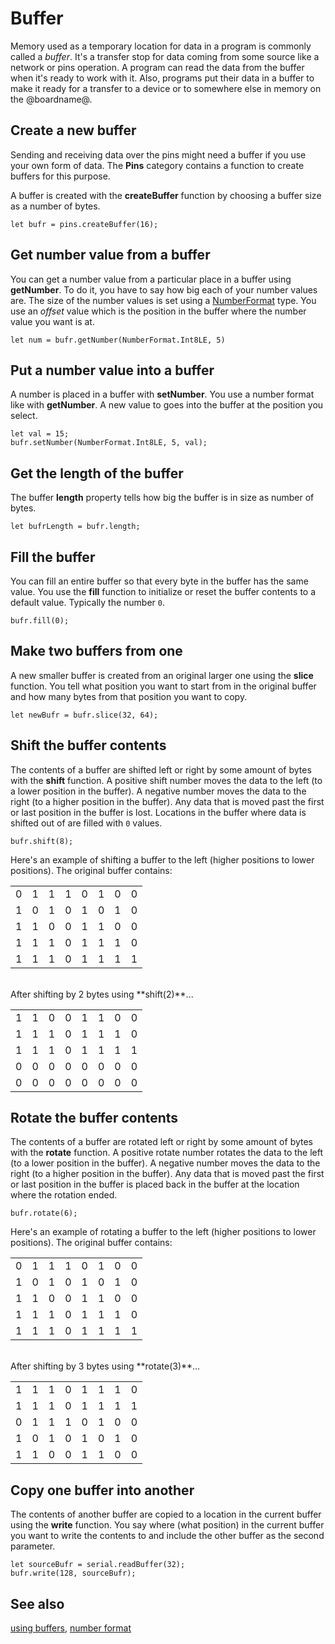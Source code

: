 # Buffer

Memory used as a temporary location for data in a program is commonly called a _buffer_. It's a transfer stop for data coming from some source like a network or pins operation. A program can read the data from the buffer when it's ready to work with it. Also, programs put their data in a buffer to make it ready for a transfer to a device or to somewhere else in memory on the @boardname@.

## Create a new buffer

Sending and receiving data over the pins might need a buffer if you use your own form of data. The **Pins** category contains a function to create buffers for this purpose.

A buffer is created with the **createBuffer** function by choosing a buffer size as a number of bytes.

```typescript-ignore
let bufr = pins.createBuffer(16);
```

## Get number value from a buffer

You can get a number value from a particular place in a buffer using **getNumber**. To do it, you have to say how big each of your number values are. The size of the number values is set using a [NumberFormat](/types/buffer/number-format#number-format-types) type. You use an _offset_ value which is the position in the buffer where the number value you want is at. 

```typescript-ignore
let num = bufr.getNumber(NumberFormat.Int8LE, 5)
```

## Put a number value into a buffer
A number is placed in a buffer with **setNumber**. You use a number format like with **getNumber**. A new value to goes into the buffer at the position you select.

```typescript-ignore
let val = 15;
bufr.setNumber(NumberFormat.Int8LE, 5, val);
```

## Get the length of the buffer

The buffer **length** property tells how big the buffer is in size as number of bytes.

```typescript-ignore
let bufrLength = bufr.length;
```

## Fill the buffer

You can fill an entire buffer so that every byte in the buffer has the same value. You use the 
**fill** function to initialize or reset the buffer contents to a default value. Typically the number `0`.

```typescript-ignore
bufr.fill(0);
```

## Make two buffers from one

A new smaller buffer is created from an original larger one using the **slice** function. You tell what position you want to start from in the original buffer and how many bytes from that position you want to copy.

```typescript-ignore
let newBufr = bufr.slice(32, 64);
```

## Shift the buffer contents

The contents of a buffer are shifted left or right by some amount of bytes with the **shift** function. A positive shift number moves the data to the left (to a lower position in the buffer). A negative number moves the data to the right (to a higher position in the buffer). Any data that is moved past the first or last position in the buffer is lost. Locations in the buffer where data is shifted out of are filled with `0` values.

```typescript-ignore
bufr.shift(8);
```
Here's an example of shifting a buffer to the left (higher positions to lower positions). The original buffer contains:

|||||||||
|-|-|-|-|-|-|-|-|
|0|1|1|1|0|1|0|0|
|1|0|1|0|1|0|1|0|
|1|1|0|0|1|1|0|0|
|1|1|1|0|1|1|1|0|
|1|1|1|0|1|1|1|1|
<br/>
After shifting by 2 bytes using **shift(2)**...

|||||||||
|-|-|-|-|-|-|-|-|
|1|1|0|0|1|1|0|0|
|1|1|1|0|1|1|1|0|
|1|1|1|0|1|1|1|1|
|0|0|0|0|0|0|0|0|
|0|0|0|0|0|0|0|0|

## Rotate the buffer contents

The contents of a buffer are rotated left or right by some amount of bytes with the **rotate** function. A positive rotate number rotates the data to the left (to a lower position in the buffer). A negative number moves the data to the right (to a higher position in the buffer). Any data that is moved past the first or last position in the buffer is placed back in the buffer at the location where the rotation ended.

```typescript-ignore
bufr.rotate(6);
```
Here's an example of rotating a buffer to the left (higher positions to lower positions). The original buffer contains:

|||||||||
|-|-|-|-|-|-|-|-|
|0|1|1|1|0|1|0|0|
|1|0|1|0|1|0|1|0|
|1|1|0|0|1|1|0|0|
|1|1|1|0|1|1|1|0|
|1|1|1|0|1|1|1|1|
<br/>
After shifting by 3 bytes using **rotate(3)**...

|||||||||
|-|-|-|-|-|-|-|-|
|1|1|1|0|1|1|1|0|
|1|1|1|0|1|1|1|1|
|0|1|1|1|0|1|0|0|
|1|0|1|0|1|0|1|0|
|1|1|0|0|1|1|0|0|

## Copy one buffer into another

The contents of another buffer are copied to a location in the current buffer using the **write** function. You say where (what position) in the current buffer you want to write the contents to and include the other buffer as the second parameter.

```typescript-ignore
let sourceBufr = serial.readBuffer(32);
bufr.write(128, sourceBufr);
```

## See also

 [using buffers](/types/buffer/using-buffers), [number format](/types/buffer/number-format)